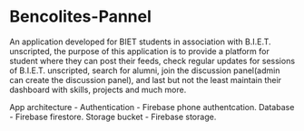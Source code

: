 # Bencolites-Pannel
An application developed for BIET students in association with B.I.E.T. unscripted, the purpose of this application is to provide a platform for student where they can post their feeds, check regular updates for sessions of B.I.E.T. unscripted, search for alumni, join the discussion panel(admin can create the discussion panel), and last but not the least maintain their dashboard with skills, projects and much more.

App architecture - 
Authentication - Firebase phone authentcation.
Database - Firebase firestore.
Storage bucket - Firebase storage.

